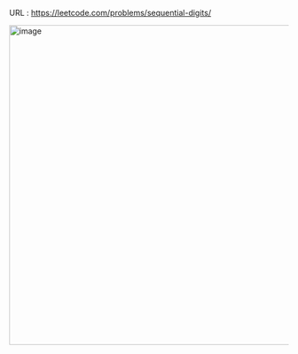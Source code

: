 URL : https://leetcode.com/problems/sequential-digits/

<img width="578" alt="image" src="https://user-images.githubusercontent.com/85753752/150693775-803a11bf-ebf4-41c6-a9a9-c5ef68185920.png">
